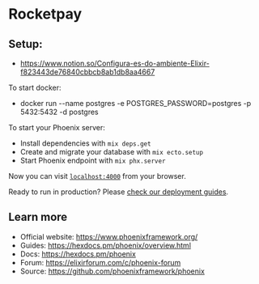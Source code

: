 # Rocketpay

## Setup:

* https://www.notion.so/Configura-es-do-ambiente-Elixir-f823443de76840cbbcb8ab1db8aa4667

To start docker:

  * docker run --name postgres -e POSTGRES_PASSWORD=postgres -p 5432:5432 -d postgres

To start your Phoenix server:

  * Install dependencies with `mix deps.get`
  * Create and migrate your database with `mix ecto.setup`
  * Start Phoenix endpoint with `mix phx.server`

Now you can visit [`localhost:4000`](http://localhost:4000) from your browser.

Ready to run in production? Please [check our deployment guides](https://hexdocs.pm/phoenix/deployment.html).

## Learn more

  * Official website: https://www.phoenixframework.org/
  * Guides: https://hexdocs.pm/phoenix/overview.html
  * Docs: https://hexdocs.pm/phoenix
  * Forum: https://elixirforum.com/c/phoenix-forum
  * Source: https://github.com/phoenixframework/phoenix
